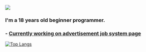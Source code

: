 ![](https://komarev.com/ghpvc/?username=macinek67&color=blue)

### I'm a 18 years old beginner programmer.
### - [Currently working on advertisement job system page](https://github.com/macinek67/system_ogloszeniowy)

[![Top Langs](https://github-readme-stats.vercel.app/api/top-langs/?username=macinek67&layout=compact)](https://github.com/macinek67/github-readme-stats)
